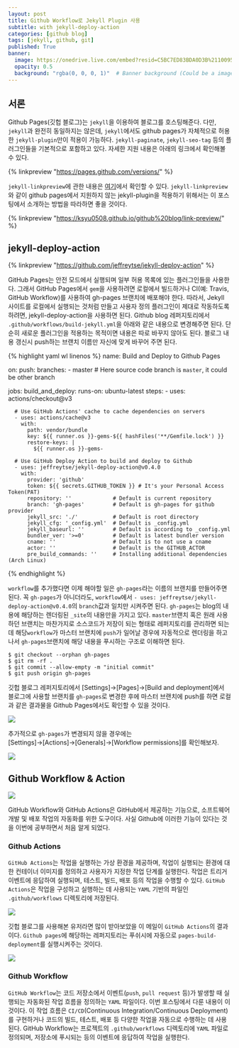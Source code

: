 ```yaml
---
layout: post
title: Github Workflow로 Jekyll Plugin 사용
subtitle: with jekyll-deploy-action
categories: [github blog]
tags: [jekyll, github, git]
published: True
banner:
  image: https://onedrive.live.com/embed?resid=C5BC7ED83BDA0D3B%2110095&authkey=%21AEvFnzc7muyless&width=900&height=300
  opacity: 0.5
  background: "rgba(0, 0, 0, 1)"  # Banner background (Could be a image)
---
```


## 서론

Github Pages(깃헙 블로그)는 `jekyll`을 이용하여 블로그를 호스팅해준다. 다만, `jekyll`과 완전히 동일하지는 않은데, `jekyll`에서도 github pages가 자체적으로 허용한 `jekyll-plugin`만이 적용이 가능하다.  `jekyll-paginate`, `jekyll-seo-tag` 등의 플러그인들을 기본적으로 포함하고 있다. 자세한 지원 내용은 아래의 링크에서 확인해볼 수 있다.

{% linkpreview "https://pages.github.com/versions/" %}

`jekyll-linkpreview`에 관한 내용은 [여기](https://ksyu0508.github.io/github%20blog/link-preview/)에서 확인할 수 있다. `jekyll-linkpreview`와 같이 github pages에서 지원하지 않는 jekyll-plugin을 적용하기 위해서는 이 포스팅에서 소개하는 방법을 따라하면 좋을 것이다.


{% linkpreview "https://ksyu0508.github.io/github%20blog/link-preview/" %}


##  jekyll-deploy-action

{% linkpreview "https://github.com/jeffreytse/jekyll-deploy-action" %}

GitHub Pages는 안전 모드에서 실행되며 일부 허용 목록에 있는 플러그인들을 사용한다. 그래서 GitHub Pages에서 `gem`을 사용하려면 로컬에서 빌드하거나 CI(예: Travis, GitHub Workflow)를 사용하여 gh-pages 브랜치에 배포해야 한다.
따라서, Jekyll 사이트를 로컬에서 실행되는 것처럼 만들고 사용자 정의 플러그인이 제대로 작동하도록 하려면, jekyll-deploy-action을 사용하면 된다.
Github blog 레퍼지토리에서 `.github/workflows/build-jekyll.yml`을 아래와 같은 내용으로 변경해주면 된다. 단순히 새로운 플러그인을 적용하는 목적이면 내용은 따로 바꾸지 않아도 된다. 블로그 내용 갱신시 push하는 브랜치 이름만 자신에 맞게 바꾸어 주면 된다.

{% highlight yaml wl linenos %}
name: Build and Deploy to Github Pages

on:
  push:
    branches:
      - master  # Here source code branch is `master`, it could be other branch

jobs:
  build_and_deploy:
    runs-on: ubuntu-latest
    steps:
      - uses: actions/checkout@v3

      # Use GitHub Actions' cache to cache dependencies on servers
      - uses: actions/cache@v3
        with:
          path: vendor/bundle
          key: ${{ runner.os }}-gems-${{ hashFiles('**/Gemfile.lock') }}
          restore-keys: |
            ${{ runner.os }}-gems-

      # Use GitHub Deploy Action to build and deploy to Github
      - uses: jeffreytse/jekyll-deploy-action@v0.4.0
        with:
          provider: 'github'
          token: ${{ secrets.GITHUB_TOKEN }} # It's your Personal Access Token(PAT)
          repository: ''             # Default is current repository
          branch: 'gh-pages'         # Default is gh-pages for github provider
          jekyll_src: './'           # Default is root directory
          jekyll_cfg: '_config.yml'  # Default is _config.yml
          jekyll_baseurl: ''         # Default is according to _config.yml
          bundler_ver: '>=0'         # Default is latest bundler version
          cname: ''                  # Default is to not use a cname
          actor: ''                  # Default is the GITHUB_ACTOR
          pre_build_commands: ''     # Installing additional dependencies (Arch Linux)
{% endhighlight %}

`workflow`를 추가했다면 이제 해야할 일은 `gh-pages`라는 이름의 브랜치를 만들어주면 된다. 꼭 `gh-pages`가 아니더라도, `workflow`에서 `- uses: jeffreytse/jekyll-deploy-action@v0.4.0`의 `branch`값과 일치만 시켜주면 된다. `gh-pages`는 blog의 내용에 해당하는 렌더링된 `_site`의 내용만을 가지고 있다. `master`브랜치 혹은 원래 사용하던 브랜치는 마찬가지로 소스코드가 저장이 되는 형태로 레퍼지토리를 관리하면 되는데 해당`workflow`가 마스터 브랜치에 `push`가 일어날 경우에 자동적으로 렌더링을 하고 나서 `gh-pages`브랜치에 해당 내용을 푸시하는 구조로 이해하면 된다.

``` git
$ git checkout --orphan gh-pages
$ git rm -rf .
$ git commit --allow-empty -m "initial commit"
$ git push origin gh-pages
```

깃헙 블로그 레퍼지토리에서 [Settings]→[Pages]→[Build and deployment]에서 블로그에 사용할 브랜치를 `gh-pages`로 변경한 후에 마스터 브랜치에 push를 하면 로컬과 같은 결과물을 Github Pages에서도 확인할 수 있을 것이다.

![](https://onedrive.live.com/embed?resid=C5BC7ED83BDA0D3B%2110092&authkey=%21AKgPYSmYts3U7xg&width=691&height=284)

추가적으로 `gh-pages`가 변경되지 않을 경우에는 [Settings]→[Actions]→[Generals]→[Workflow permissions]를 확인해보자.

![](https://onedrive.live.com/embed?resid=C5BC7ED83BDA0D3B%2110090&authkey=%21ABTfAmRkEN6srYs&width=784&height=297)

## Github Workflow & Action

![](https://onedrive.live.com/embed?resid=C5BC7ED83BDA0D3B%2110095&authkey=%21AEvFnzc7muyless&width=900&height=300)

GitHub Workflow와 GitHub Actions은 GitHub에서 제공하는 기능으로, 소프트웨어 개발 및 배포 작업의 자동화를 위한 도구이다. 사실 Github에 이러한 기능이 있다는 것을 이번에 공부하면서 처음 알게 되었다.

### Github Actions

`GitHub Actions`는 작업을 실행하는 가상 환경을 제공하며, 작업이 실행되는 환경에 대한 컨테이너 이미지를 정의하고 사용자가 지정한 작업 단계를 실행한다. 작업은 트리거 이벤트에 응답하여 실행되며, 테스트, 빌드, 배포 등의 작업을 수행할 수 있다. `GitHub Actions`은 작업을 구성하고 실행하는 데 사용되는 `YAML` 기반의 파일인 `.github/workflows` 디렉토리에 저장된다. 

![](https://onedrive.live.com/embed?resid=C5BC7ED83BDA0D3B%2110094&authkey=%21APuMdSHrjzyumbE&width=544&height=459)

깃헙 블로그를 사용해본 유저라면 많이 받아보았을 이 메일이 `GitHub Actions`의 결과이다. `Github pages`에 해당하는 레퍼지토리는 푸쉬시에 자동으로 `pages-build-deployment`를 실행시켜주는 것이다.

![](https://onedrive.live.com/embed?resid=C5BC7ED83BDA0D3B%2110097&authkey=%21AOA3X919V7OamlQ&width=640&height=324)

### Github Workflow

`GitHub Workflow`는 코드 저장소에서 이벤트(`push`, `pull request` 등)가 발생할 때 실행되는 자동화된 작업 흐름을 정의하는 `YAML` 파일이다. 이번 포스팅에서 다룬 내용이 이것이다. 이 작업 흐름은 `CI/CD`(Continuous Integration/Continuous Deployment)를 구현하거나 코드의 빌드, 테스트, 배포 등 다양한 작업을 자동으로 수행하는 데 사용된다. GitHub Workflow는 프로젝트의 `.github/workflows` 디렉토리에 `YAML` 파일로 정의되며, 저장소에 푸시되는 등의 이벤트에 응답하여 작업을 실행한다.




